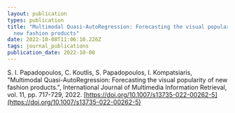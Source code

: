 ```yaml
---
layout: publication
types: publication
title: "Multimodal Quasi-AutoRegression: Forecasting the visual popularity of
  new fashion products"
date: 2022-10-08T11:06:10.226Z
tags: journal_publications
publication_date: 2022-10-08
---
```

S. I. Papadopoulos, C. Koutlis, S. Papadopoulos, I. Kompatsiaris, "Multimodal Quasi-AutoRegression: Forecasting the visual popularity of new fashion products.", International Journal of Multimedia Information Retrieval, vol. 11, pp. 717-729, 2022. [https://doi.org/10.1007/s13735-022-00262-5](https://doi.org/10.1007/s13735-022-00262-5)